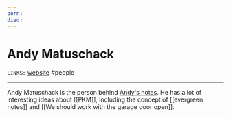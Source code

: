```yaml
---
born: 
died: 
---
```


# Andy Matuschack
`LINKS:` [website](https://notes.andymatuschak.org/About_these_notes)
#people 

---
Andy Matuschack is the person behind [Andy's notes](https://notes.andymatuschak.org/About_these_notes). He has a lot of interesting ideas about [[PKM]], including the concept of [[evergreen notes]] and [[We should work with the garage door open]]. 